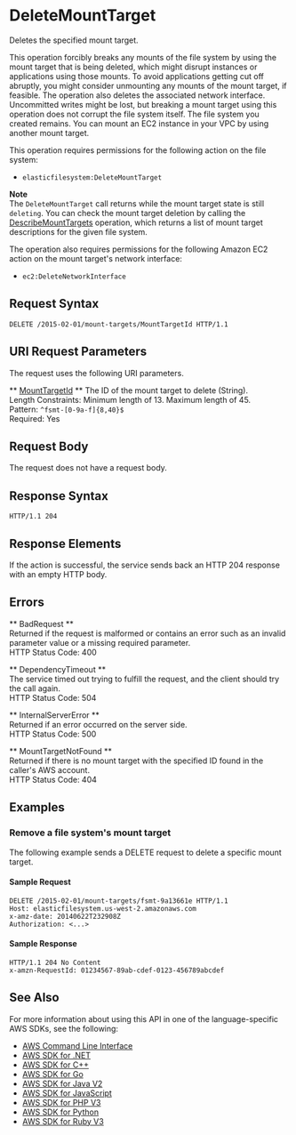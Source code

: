 # DeleteMountTarget<a name="API_DeleteMountTarget"></a>

Deletes the specified mount target\.

This operation forcibly breaks any mounts of the file system by using the mount target that is being deleted, which might disrupt instances or applications using those mounts\. To avoid applications getting cut off abruptly, you might consider unmounting any mounts of the mount target, if feasible\. The operation also deletes the associated network interface\. Uncommitted writes might be lost, but breaking a mount target using this operation does not corrupt the file system itself\. The file system you created remains\. You can mount an EC2 instance in your VPC by using another mount target\.

This operation requires permissions for the following action on the file system:
+  `elasticfilesystem:DeleteMountTarget` 

**Note**  
The `DeleteMountTarget` call returns while the mount target state is still `deleting`\. You can check the mount target deletion by calling the [DescribeMountTargets](API_DescribeMountTargets.md) operation, which returns a list of mount target descriptions for the given file system\. 

The operation also requires permissions for the following Amazon EC2 action on the mount target's network interface:
+  `ec2:DeleteNetworkInterface` 

## Request Syntax<a name="API_DeleteMountTarget_RequestSyntax"></a>

```
DELETE /2015-02-01/mount-targets/MountTargetId HTTP/1.1
```

## URI Request Parameters<a name="API_DeleteMountTarget_RequestParameters"></a>

The request uses the following URI parameters\.

 ** [MountTargetId](#API_DeleteMountTarget_RequestSyntax) **   <a name="efs-DeleteMountTarget-request-MountTargetId"></a>
The ID of the mount target to delete \(String\)\.  
Length Constraints: Minimum length of 13\. Maximum length of 45\.  
Pattern: `^fsmt-[0-9a-f]{8,40}$`   
Required: Yes

## Request Body<a name="API_DeleteMountTarget_RequestBody"></a>

The request does not have a request body\.

## Response Syntax<a name="API_DeleteMountTarget_ResponseSyntax"></a>

```
HTTP/1.1 204
```

## Response Elements<a name="API_DeleteMountTarget_ResponseElements"></a>

If the action is successful, the service sends back an HTTP 204 response with an empty HTTP body\.

## Errors<a name="API_DeleteMountTarget_Errors"></a>

 ** BadRequest **   
Returned if the request is malformed or contains an error such as an invalid parameter value or a missing required parameter\.  
HTTP Status Code: 400

 ** DependencyTimeout **   
The service timed out trying to fulfill the request, and the client should try the call again\.  
HTTP Status Code: 504

 ** InternalServerError **   
Returned if an error occurred on the server side\.  
HTTP Status Code: 500

 ** MountTargetNotFound **   
Returned if there is no mount target with the specified ID found in the caller's AWS account\.  
HTTP Status Code: 404

## Examples<a name="API_DeleteMountTarget_Examples"></a>

### Remove a file system's mount target<a name="API_DeleteMountTarget_Example_1"></a>

The following example sends a DELETE request to delete a specific mount target\. 

#### Sample Request<a name="API_DeleteMountTarget_Example_1_Request"></a>

```
DELETE /2015-02-01/mount-targets/fsmt-9a13661e HTTP/1.1
Host: elasticfilesystem.us-west-2.amazonaws.com
x-amz-date: 20140622T232908Z
Authorization: <...>
```

#### Sample Response<a name="API_DeleteMountTarget_Example_1_Response"></a>

```
HTTP/1.1 204 No Content
x-amzn-RequestId: 01234567-89ab-cdef-0123-456789abcdef
```

## See Also<a name="API_DeleteMountTarget_SeeAlso"></a>

For more information about using this API in one of the language\-specific AWS SDKs, see the following:
+  [AWS Command Line Interface](https://docs.aws.amazon.com/goto/aws-cli/elasticfilesystem-2015-02-01/DeleteMountTarget) 
+  [AWS SDK for \.NET](https://docs.aws.amazon.com/goto/DotNetSDKV3/elasticfilesystem-2015-02-01/DeleteMountTarget) 
+  [AWS SDK for C\+\+](https://docs.aws.amazon.com/goto/SdkForCpp/elasticfilesystem-2015-02-01/DeleteMountTarget) 
+  [AWS SDK for Go](https://docs.aws.amazon.com/goto/SdkForGoV1/elasticfilesystem-2015-02-01/DeleteMountTarget) 
+  [AWS SDK for Java V2](https://docs.aws.amazon.com/goto/SdkForJavaV2/elasticfilesystem-2015-02-01/DeleteMountTarget) 
+  [AWS SDK for JavaScript](https://docs.aws.amazon.com/goto/AWSJavaScriptSDK/elasticfilesystem-2015-02-01/DeleteMountTarget) 
+  [AWS SDK for PHP V3](https://docs.aws.amazon.com/goto/SdkForPHPV3/elasticfilesystem-2015-02-01/DeleteMountTarget) 
+  [AWS SDK for Python](https://docs.aws.amazon.com/goto/boto3/elasticfilesystem-2015-02-01/DeleteMountTarget) 
+  [AWS SDK for Ruby V3](https://docs.aws.amazon.com/goto/SdkForRubyV3/elasticfilesystem-2015-02-01/DeleteMountTarget) 